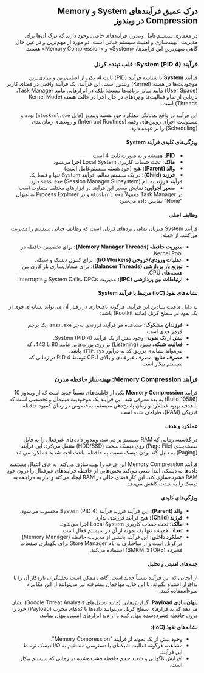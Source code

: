 <div dir="rtl" align="right">

<h2>درک عمیق فرآیندهای System و Memory Compression در ویندوز</h2>

<p>در معماری سیستم‌عامل ویندوز، فرآیندهای خاصی وجود دارند که درک آن‌ها برای مدیریت، بهینه‌سازی و امنیت سیستم حیاتی است. دو مورد از مهم‌ترین و در عین حال گاهی مبهم‌ترینِ این فرآیندها، «System» و «Memory Compression» هستند.</p>

<h3>فرآیند System (PID 4): قلب تپنده کرنل</h3>

<p>فرآیند <b>System</b> با شناسه فرآیند (PID) ثابت 4، یکی از اصلی‌ترین و بنیادی‌ترین موجودیت‌ها در هسته (Kernel) ویندوز است. این فرآیند، یک فرآیند واقعی در فضای کاربر (User Space) مانند سایر برنامه‌ها نیست؛ بلکه در ابزارهایی مانند Task Manager، بازتابی از تمام فعالیت‌ها و تِرِدهای در حال اجرا در حالت هسته (Kernel Mode Threads) است.</p>
<p>این فرآیند در واقع نمایانگر عملکرد خودِ هسته ویندوز (فایل <code>ntoskrnl.exe</code>) بوده و مسئولیت اجرای روتین‌های وقفه (Interrupt Routines) و روندهای زمان‌بندی (Scheduling) را بر عهده دارد.</p>

<h4>ویژگی‌های کلیدی فرآیند System</h4>
<ul style="direction: rtl; text-align: right; list-style-position: inside;">
    <li><b>PID:</b> همیشه و به صورت ثابت 4 است </li>
    <li><b>مالک:</b> تحت حساب کاربری Local System اجرا می‌شود </li>
    <li><b>والد (Parent):</b> هیچ (خود هسته سیستم‌عامل است) </li>
    <li><b>فرزند (Child):</b> در یک سیستم سالم، فرآیند System تنها و فقط یک فرآیند فرزند به نام <code>smss.exe</code> (Session Manager Subsystem) دارد </li>
    <li><b>مسیر اجرایی:</b> نمایش مسیر این فرآیند در ابزارهای مختلف متفاوت است؛ در Task Manager معمولاً <code>ntoskrnl.exe</code> و در Process Explorer به عنوان "None" نمایش داده می‌شود </li>
</ul>

<h4>وظایف اصلی</h4>
<p>فرآیند System میزبان تمامی تردهای کرنلی است که وظایف حیاتی سیستم را مدیریت می‌کنند، از جمله:</p>
<ul>
    <li><b>مدیریت حافظه (Memory Manager Threads):</b> برای تخصیص حافظه در Kernel Pool.</li>
    <li><b>عملیات ورودی/خروجی (I/O Workers):</b> برای کنترل دیسک و شبکه.</li>
    <li><b>توزیع بار پردازشی (Balancer Threads):</b> برای متعادل‌سازی بار کاری بین هسته‌های CPU.</li>
    <li><b>ارتباطات بین پردازشی (IPC):</b> مدیریت System Calls، DPCs و Interrupts.</li>
</ul>

<h4>نشانه‌های نفوذ (IoC) مرتبط با فرآیند System</h4>
<p>به دلیل ماهیت بنیادین این فرآیند، هرگونه ناهنجاری در رفتار آن می‌تواند نشانه‌ای قوی از یک نفوذ در سطح کرنل (مانند Rootkit) باشد:</p>
<ul>
    <li><b>فرزندان مشکوک:</b> مشاهده هر فرآیند فرزندی به‌جز <code>smss.exe</code>، یک پرچم قرمز جدی است.</li>
    <li><b>بیش از یک نمونه:</b> وجود بیش از یک فرآیند System (PID 4).</li>
    <li><b>فعالیت شبکه:</b> شنود (Listening) بر روی پورت‌هایی مانند 80 یا 443، که می‌تواند نشانه‌ی تزریق کد به درایور <code>HTTP.sys</code> باشد.</li>
    <li><b>مصرف منابع:</b> مصرف غیرعادی و بالای CPU توسط PID 4 در زمانی که سیستم بیکار است.</li>
</ul>

<h3>فرآیند Memory Compression: بهینه‌ساز حافظه مدرن</h3>

<p>فرآیند <b>Memory Compression</b> یکی از قابلیت‌های نسبتاً جدید است که از ویندوز 10 (Build 10586) به بعد معرفی شد. این فرآیند یک موجودیت مینیمال و تخصصی است که با هدف بهبود عملکرد و زمان پاسخ‌دهی سیستم، به‌خصوص در زمان کمبود حافظه فیزیکی (RAM)، طراحی شده است.</p>

<h4>عملکرد و هدف</h4>
<p>در گذشته، زمانی که RAM سیستم پر می‌شد، ویندوز داده‌های غیرفعال را به فایل صفحه‌بندی (Page File) روی دیسک سخت (HDD/SSD) منتقل می‌کرد. این فرآیند (Paging) به دلیل کُند بودن دیسک نسبت به حافظه، باعث افت شدید عملکرد می‌شد.</p>
<p>فرآیند Memory Compression این چرخه را بهینه‌سازی می‌کند. به جای انتقال مستقیم داده‌ها به دیسک، ابتدا سعی می‌کند بخش‌هایی از حافظه فرآیندهای غیرفعال را درون خودِ RAM فشرده‌سازی کند. این کار فضای خالی در RAM ایجاد می‌کند و نیاز به مراجعه به دیسک را به شدت کاهش می‌دهد.</p>

<h4>ویژگی‌های کلیدی</h4>
<ul>
    <li><b>والد (Parent):</b> این فرآیند فرزند فرآیند System (PID 4) محسوب می‌شود.</li>
    <li><b>فرزند (Child):</b> هیچ فرآیند فرزندی ندارد.</li>
    <li><b>مالک:</b> تحت حساب کاربری Local System اجرا می‌شود.</li>
    <li><b>تعداد:</b> همیشه تنها یک نمونه از آن در سیستم فعال است.</li>
    <li><b>عملکرد داخلی:</b> این فرآیند بخشی از مدیریت حافظه (Memory Manager) در کرنل است و از ساختاری به نام Store Manager برای نگهداری صفحات فشرده (SMKM_STORE) استفاده می‌کند.</li>
</ul>

<h4>جنبه‌های امنیتی و تحلیل</h4>
<p>از آنجایی که این فرآیند نسبتاً جدید است، گاهی ممکن است تحلیلگران تازه‌کار آن را با بدافزار اشتباه بگیرند. با این حال، مهاجمان پیشرفته نیز می‌توانند از این مکانیزم سوءاستفاده کنند.</p>
<p><b>پنهان‌سازی Payload:</b> گزارش‌هایی (مانند تحلیل‌های Google Threat Analysis) نشان می‌دهد که بدافزارهای سطح کرنل می‌توانند داده‌ها یا کدهای مخرب (Payload) خود را درون حافظه فشرده‌شده پنهان کنند تا از دید ابزارهای امنیتی پنهان بمانند.</p>
<p><b>نشانه‌های نفوذ (IoC):</b></p>
<ul>
    <li>وجود بیش از یک نمونه از فرآیند "Memory Compression".</li>
    <li>مشاهده هرگونه فعالیت شبکه‌ای یا دسترسی مستقیم به I/O دیسک توسط این فرآیند.</li>
    <li>افزایش ناگهانی و شدید حجم حافظه فشرده‌شده در زمانی که سیستم بیکار است.</li>
</ul>

</div>
